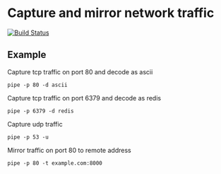 # Capture and mirror network traffic

[![Build Status](https://travis-ci.org/monsterxx03/pipe.svg?branch=master)](https://travis-ci.org/monsterxx03/pipe)



## Example

Capture tcp traffic on port 80 and decode as ascii

    pipe -p 80 -d ascii

Capture tcp traffic on port 6379 and decode as redis

    pipe -p 6379 -d redis

Capture udp traffic 
    
    pipe -p 53 -u

Mirror traffic on port 80 to remote address 

    pipe -p 80 -t example.com:8000
